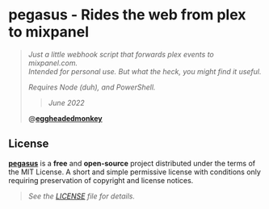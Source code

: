 # **pegasus** - Rides the web from plex to mixpanel

> *Just a little webhook script that forwards plex events to mixpanel.com.*\
> *Intended for personal use. But what the heck, you might find it useful.*
>
> *Requires Node (duh), and PowerShell.*
>
> > *June 2022*
>
> **@[eggheadedmonkey](https://github.com/eggheadedmonkey)**

## **License**

[**pegasus**](https://github.com/cykomaniacs/pegasus)
is a **free** and **open-source** project distributed under the terms of the
MIT License. A short and simple permissive license with conditions only
requiring preservation of copyright and license notices.

> *See the [LICENSE](LICENSE) file for details.*
